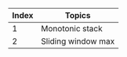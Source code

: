 | Index | Topics                    |
|-------|---------------------------|
| 1     | Monotonic stack           |
| 2     | Sliding window max        |